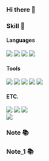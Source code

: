 <div align="left">

### Hi there 👋<br>


### Skill 🚀

#### Languages<br>
<img src ="https://img.shields.io/badge/-Java-007396?logo=Java&logoColor=white&style=flat-square"/> 
<img src ="https://img.shields.io/badge/-JavaScript-F7DF1E?logo=JavaScript&logoColor=black&style=flat-square"/>
<img src ="https://img.shields.io/badge/html5-%23E34F26.svg?style=for-the-badge&logo=html5&logoColor=white&style=flat-square"/>
<img src ="https://img.shields.io/badge/css3-%231572B6.svg?style=for-the-badge&logo=css3&logoColor=white&style=flat-square"/>




#### Tools<br>
<img src ="https://img.shields.io/badge/-GitHub-181717?logo=GitHub&logoColor=white&style=flat-square"/>
<img src ="https://img.shields.io/badge/figma-%23F24E1E.svg?style=for-the-badge&logo=figma&logoColor=white&style=flat-square"/>
<img src ="https://img.shields.io/badge/Eclipse-5C2D91.svg?style=for-the-badge&logo=Eclipse&logoColor=white&style=flat-square"/>
<img src ="https://img.shields.io/badge/Visual%20Studio%20Code-0078d7.svg?style=for-the-badge&logo=visual-studio-code&logoColor=white&style=flat-square"/>
<img src ="https://img.shields.io/badge/mysql-%2300f.svg?style=for-the-badge&logo=mysql&logoColor=white&style=flat-square"/>

  
#### ETC.<br>
<img src ="https://img.shields.io/badge/-Adobe Premiere Pro-9999FF?logo=Adobe Premiere Pro&logoColor=white&style=flat-square"/> 
<img src ="https://img.shields.io/badge/-Adobe Photoshop-31A8FF?logo=Adobe Photoshop&logoColor=white&style=flat-square"/> 
<img src ="https://img.shields.io/badge/-Adobe After Effects-7E4DD2?logo=Adobe After Effects&logoColor=white&style=flat-square"/> <br>
<img src ="https://img.shields.io/badge/Notion-%23000000.svg?style=for-the-badge&logo=notion&logoColor=white&style=flat-square"/>


### <a href="https://purple-fuchsia-246.notion.site/cfd0f142c0f34f0483bafb2c2619ac1c" style="text-decoration:none">Note</a> 📚
  
### <a href="https://purple-fuchsia-246.notion.site/Study-2bc13382ac2f45d9ae97c3c5e19ed4ef" style="text-decoration:none">Note_1</a> 📚

<!-- #
![Anurag's GitHub stats](https://github-readme-stats.vercel.app/api?username=Seung-Bum&show_icons=true&theme=vue)
![Top Langs](https://github-readme-stats.vercel.app/api/top-langs/?username=Seung-Bum&layout=compact&theme=vue)
![MySQL](https://img.shields.io/badge/mysql-%2300f.svg?style=for-the-badge&logo=mysql&logoColor=white)-->
